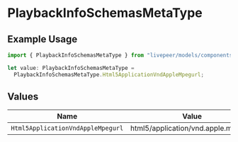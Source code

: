 # PlaybackInfoSchemasMetaType

## Example Usage

```typescript
import { PlaybackInfoSchemasMetaType } from "livepeer/models/components";

let value: PlaybackInfoSchemasMetaType =
  PlaybackInfoSchemasMetaType.Html5ApplicationVndAppleMpegurl;
```

## Values

| Name                                | Value                               |
| ----------------------------------- | ----------------------------------- |
| `Html5ApplicationVndAppleMpegurl`   | html5/application/vnd.apple.mpegurl |